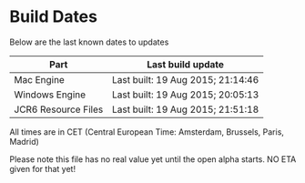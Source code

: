 # Build Dates

Below are the last known dates to updates

Part | Last build update
-----|-----
Mac Engine | Last built: 19 Aug 2015; 21:14:46
Windows Engine | Last built: 19 Aug 2015; 20:05:13
JCR6 Resource Files | Last built: 19 Aug 2015; 21:51:18
All times are in CET (Central European Time: Amsterdam, Brussels, Paris, Madrid)


Please note this file has no real value yet until the open alpha starts. NO ETA given for that yet!
